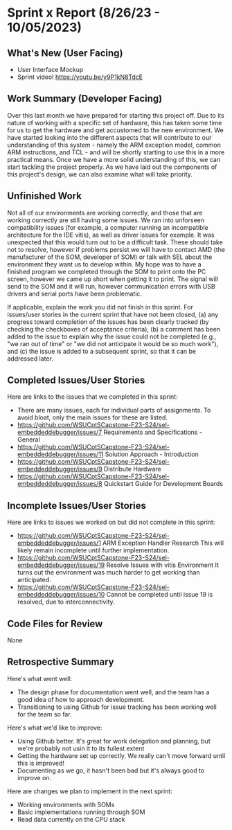 # Sprint x Report (8/26/23 - 10/05/2023)

## What's New (User Facing)
 * User Interface Mockup
 * Sprint video! https://youtu.be/y9P1kN8TdcE

## Work Summary (Developer Facing)
Over this last month we have prepared for starting this project off. Due to its nature of working with a specific set of hardware, this has taken some time for us to get the hardware and get accustomed to the new environment. 
We have started looking into the different aspects that will contribute to our understanding of this system - namely the ARM exception model, common ARM instructions, and TCL - and will be shortly starting to use this in a more practical means. 
Once we have a more solid understanding of this, we can start tackling the project properly. As we have laid out the components of this project's design, we can also examine what will take priority. 


## Unfinished Work
Not all of our environments are working correctly, and those that are working correctly are still having some issues. We ran into unforseen compatibility issues (for example, a computer running an incompatible architecture for the IDE vitis), as well as driver issues
for example. It was unexpected that this would turn out to be a difficult task. These should take not to resolve, however if problems persist we will have to contact AMD (the manufacturer of the SOM, developer of SOM) or talk with SEL about the environment they want us to
develop within. My hope was to have a finished program we completed through the SOM to print onto the PC screen, however we came up short when getting it to print. The signal will send to the SOM and it will run, however communication errors with USB drivers
and serial ports have been problematic.

If applicable, explain the work you did not finish in this sprint. For issues/user stories in the current sprint that have not been closed, (a) any progress toward completion of the issues has been clearly tracked (by checking the checkboxes of  acceptance criteria), (b) a comment has been added to the issue to explain why the issue could not be completed (e.g., "we ran out of time" or "we did not anticipate it would be so much work"), and (c) the issue is added to a subsequent sprint, so that it can be addressed later.

## Completed Issues/User Stories
Here are links to the issues that we completed in this sprint:

 * There are many issues, each for individual parts of assignments. To avoid bloat, only the main issues for these are listed.
 * https://github.com/WSUCptSCapstone-F23-S24/sel-embeddeddebugger/issues/7 Requirements and Specifications - General 
 * https://github.com/WSUCptSCapstone-F23-S24/sel-embeddeddebugger/issues/11 Solution Approach - Introduction
 * https://github.com/WSUCptSCapstone-F23-S24/sel-embeddeddebugger/issues/9 Distribute Hardware
 * https://github.com/WSUCptSCapstone-F23-S24/sel-embeddeddebugger/issues/8 Quickstart Guide for Development Boards
 
 ## Incomplete Issues/User Stories
 Here are links to issues we worked on but did not complete in this sprint:
 
 * https://github.com/WSUCptSCapstone-F23-S24/sel-embeddeddebugger/issues/1 ARM Exception Handler Research
    This will likely remain incomplete until further implementation.
 * https://github.com/WSUCptSCapstone-F23-S24/sel-embeddeddebugger/issues/19 Resolve Issues with vitis Environment
    It turns out the environment was much harder to get working than anticipated.
 * https://github.com/WSUCptSCapstone-F23-S24/sel-embeddeddebugger/issues/10
    Cannot be completed until issue 19 is resolved, due to interconnectivity.


## Code Files for Review
  None
 
## Retrospective Summary
Here's what went well:
  * The design phase for documentation went well, and the team has a good idea of how to approach development.
  * Transitioning to using Github for issue tracking has been working well for the team so far.

 
Here's what we'd like to improve:
   * Using Github better. It's great for work delegation and planning, but we're probably not usin it to its fullest extent
   * Getting the hardware set up correctly. We really can't move forward until this is improved!
   * Documenting as we go, it hasn't been bad but it's always good to improve on.
  
Here are changes we plan to implement in the next sprint:
   * Working environments with SOMs
   * Basic implementations running through SOM
   * Read data currently on the CPU stack
